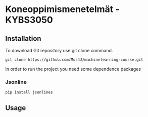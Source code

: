 # Koneoppimismenetelmät - KYBS3050

## Installation

To download Git repository use git clone command.
```
git clone https://github.com/Mus4J/machinelearning-course.git
```
In order to run the project you need some dependence packages

### Jsonline
```
pip install jsonlines
```

## Usage
